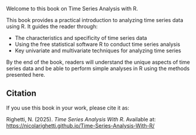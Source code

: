 Welcome to this book on Time Series Analysis with R.

This book provides a practical introduction to analyzing time series data using R. 
It guides the reader through:

* The characteristics and specificity of time series data
* Using the free statistical software R to conduct time series analysis
* Key univariate and multivariate techniques for analyzing time series

By the end of the book, readers will understand the unique aspects of time series data and be able to perform simple analyses in R using the methods presented here.


## Citation

If you use this book in your work, please cite it as:

Righetti, N. (2025). *Time Series Analysis With R*. Available at: https://nicolarighetti.github.io/Time-Series-Analysis-With-R/



